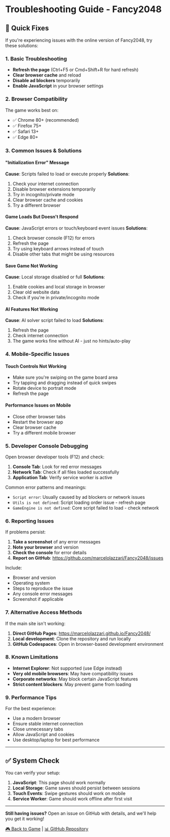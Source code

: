 # Troubleshooting Guide - Fancy2048

## 🚀 Quick Fixes

If you're experiencing issues with the online version of Fancy2048, try these solutions:

### 1. Basic Troubleshooting
- **Refresh the page** (Ctrl+F5 or Cmd+Shift+R for hard refresh)
- **Clear browser cache** and reload
- **Disable ad blockers** temporarily
- **Enable JavaScript** in your browser settings

### 2. Browser Compatibility
The game works best on:
- ✅ Chrome 80+ (recommended)
- ✅ Firefox 75+
- ✅ Safari 13+
- ✅ Edge 80+

### 3. Common Issues & Solutions

#### "Initialization Error" Message
**Cause**: Scripts failed to load or execute properly
**Solutions**:
1. Check your internet connection
2. Disable browser extensions temporarily
3. Try in incognito/private mode
4. Clear browser cache and cookies
5. Try a different browser

#### Game Loads But Doesn't Respond
**Cause**: JavaScript errors or touch/keyboard event issues
**Solutions**:
1. Check browser console (F12) for errors
2. Refresh the page
3. Try using keyboard arrows instead of touch
4. Disable other tabs that might be using resources

#### Save Game Not Working
**Cause**: Local storage disabled or full
**Solutions**:
1. Enable cookies and local storage in browser
2. Clear old website data
3. Check if you're in private/incognito mode

#### AI Features Not Working
**Cause**: AI solver script failed to load
**Solutions**:
1. Refresh the page
2. Check internet connection
3. The game works fine without AI - just no hints/auto-play

### 4. Mobile-Specific Issues

#### Touch Controls Not Working
- Make sure you're swiping on the game board area
- Try tapping and dragging instead of quick swipes
- Rotate device to portrait mode
- Refresh the page

#### Performance Issues on Mobile
- Close other browser tabs
- Restart the browser app
- Clear browser cache
- Try a different mobile browser

### 5. Developer Console Debugging

Open browser developer tools (F12) and check:

1. **Console Tab**: Look for red error messages
2. **Network Tab**: Check if all files loaded successfully
3. **Application Tab**: Verify service worker is active

Common error patterns and meanings:
- `Script error`: Usually caused by ad blockers or network issues
- `Utils is not defined`: Script loading order issue - refresh page
- `GameEngine is not defined`: Core script failed to load - check network

### 6. Reporting Issues

If problems persist:

1. **Take a screenshot** of any error messages
2. **Note your browser** and version
3. **Check the console** for error details
4. **Report on GitHub**: https://github.com/marcelolazzari/Fancy2048/issues

Include:
- Browser and version
- Operating system
- Steps to reproduce the issue
- Any console error messages
- Screenshot if applicable

### 7. Alternative Access Methods

If the main site isn't working:

1. **Direct GitHub Pages**: https://marcelolazzari.github.io/Fancy2048/
2. **Local development**: Clone the repository and run locally
3. **GitHub Codespaces**: Open in browser-based development environment

### 8. Known Limitations

- **Internet Explorer**: Not supported (use Edge instead)
- **Very old mobile browsers**: May have compatibility issues
- **Corporate networks**: May block certain JavaScript features
- **Strict content blockers**: May prevent game from loading

### 9. Performance Tips

For the best experience:
- Use a modern browser
- Ensure stable internet connection
- Close unnecessary tabs
- Allow JavaScript and cookies
- Use desktop/laptop for best performance

---

## ✅ System Check

You can verify your setup:

1. **JavaScript**: This page should work normally
2. **Local Storage**: Game saves should persist between sessions
3. **Touch Events**: Swipe gestures should work on mobile
4. **Service Worker**: Game should work offline after first visit

---

**Still having issues?** Open an issue on GitHub with details, and we'll help you get it working!

[🎮 Back to Game](https://marcelolazzari.github.io/Fancy2048/) | [📊 GitHub Repository](https://github.com/marcelolazzari/Fancy2048)
